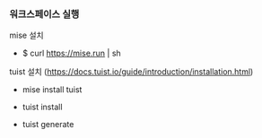
### 워크스페이스 실행

mise 설치
- $ curl https://mise.run | sh
  
tuist 설치 (https://docs.tuist.io/guide/introduction/installation.html)
- mise install tuist

- tuist install
- tuist generate
